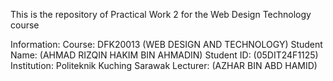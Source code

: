 This is the repository of Practical Work 2 for the Web Design Technology course

Information:
Course: DFK20013 (WEB DESIGN AND TECHNOLOGY)
Student Name: (AHMAD RIZQIN HAKIM BIN AHMADIN)
Student ID: (05DIT24F1125)
Institution: Politeknik Kuching Sarawak
Lecturer: (AZHAR BIN ABD HAMID)
